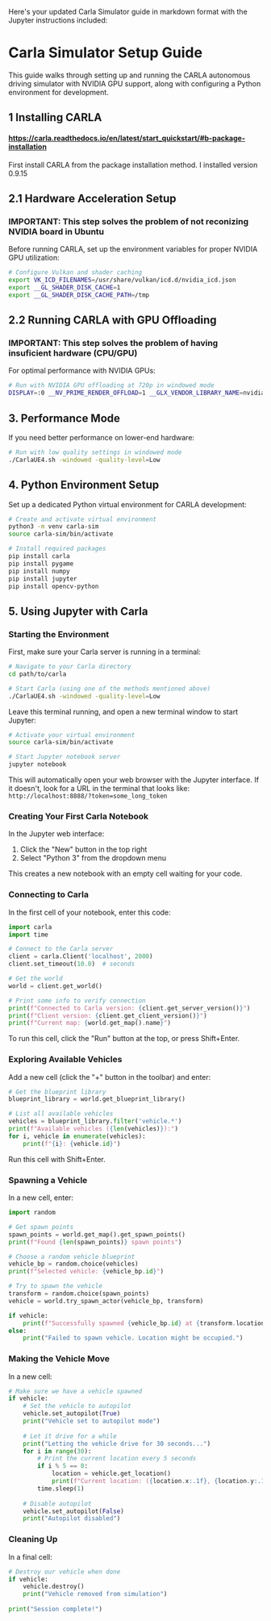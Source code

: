 Here's your updated Carla Simulator guide in markdown format with the Jupyter instructions included:

# Carla Simulator Setup Guide

This guide walks through setting up and running the CARLA autonomous driving simulator with NVIDIA GPU support, along with configuring a Python environment for development.

## 1 Installing CARLA

#### https://carla.readthedocs.io/en/latest/start_quickstart/#b-package-installation
First install CARLA from the package installation method. I installed version 0.9.15

## 2.1 Hardware Acceleration Setup
### IMPORTANT: This step solves the problem of not reconizing NVIDIA board in Ubuntu

Before running CARLA, set up the environment variables for proper NVIDIA GPU utilization:

```bash
# Configure Vulkan and shader caching
export VK_ICD_FILENAMES=/usr/share/vulkan/icd.d/nvidia_icd.json
export __GL_SHADER_DISK_CACHE=1
export __GL_SHADER_DISK_CACHE_PATH=/tmp
```

## 2.2 Running CARLA with GPU Offloading
### IMPORTANT: This step solves the problem of having insuficient hardware (CPU/GPU)
For optimal performance with NVIDIA GPUs:

```bash
# Run with NVIDIA GPU offloading at 720p in windowed mode
DISPLAY=:0 __NV_PRIME_RENDER_OFFLOAD=1 __GLX_VENDOR_LIBRARY_NAME=nvidia __GL_SYNC_TO_VBLANK=0 ./CarlaUE4.sh -ResX=1280 -ResY=720 -windowed
```

## 3. Performance Mode

If you need better performance on lower-end hardware:

```bash
# Run with low quality settings in windowed mode
./CarlaUE4.sh -windowed -quality-level=Low
```

## 4. Python Environment Setup

Set up a dedicated Python virtual environment for CARLA development:

```bash
# Create and activate virtual environment
python3 -m venv carla-sim
source carla-sim/bin/activate

# Install required packages
pip install carla
pip install pygame
pip install numpy
pip install jupyter
pip install opencv-python
```

## 5. Using Jupyter with Carla

### Starting the Environment

First, make sure your Carla server is running in a terminal:

```bash
# Navigate to your Carla directory
cd path/to/carla

# Start Carla (using one of the methods mentioned above)
./CarlaUE4.sh -windowed -quality-level=Low
```

Leave this terminal running, and open a new terminal window to start Jupyter:

```bash
# Activate your virtual environment
source carla-sim/bin/activate

# Start Jupyter notebook server
jupyter notebook
```

This will automatically open your web browser with the Jupyter interface. If it doesn't, look for a URL in the terminal that looks like: `http://localhost:8888/?token=some_long_token`

### Creating Your First Carla Notebook

In the Jupyter web interface:
1. Click the "New" button in the top right
2. Select "Python 3" from the dropdown menu

This creates a new notebook with an empty cell waiting for your code.

### Connecting to Carla

In the first cell of your notebook, enter this code:

```python
import carla
import time

# Connect to the Carla server
client = carla.Client('localhost', 2000)
client.set_timeout(10.0)  # seconds

# Get the world
world = client.get_world()

# Print some info to verify connection
print(f"Connected to Carla version: {client.get_server_version()}")
print(f"Client version: {client.get_client_version()}")
print(f"Current map: {world.get_map().name}")
```

To run this cell, click the "Run" button at the top, or press Shift+Enter.

### Exploring Available Vehicles

Add a new cell (click the "+" button in the toolbar) and enter:

```python
# Get the blueprint library
blueprint_library = world.get_blueprint_library()

# List all available vehicles
vehicles = blueprint_library.filter('vehicle.*')
print(f"Available vehicles ({len(vehicles)}):")
for i, vehicle in enumerate(vehicles):
    print(f"{i}: {vehicle.id}")
```

Run this cell with Shift+Enter.

### Spawning a Vehicle

In a new cell, enter:

```python
import random

# Get spawn points
spawn_points = world.get_map().get_spawn_points()
print(f"Found {len(spawn_points)} spawn points")

# Choose a random vehicle blueprint
vehicle_bp = random.choice(vehicles)
print(f"Selected vehicle: {vehicle_bp.id}")

# Try to spawn the vehicle
transform = random.choice(spawn_points)
vehicle = world.try_spawn_actor(vehicle_bp, transform)

if vehicle:
    print(f"Successfully spawned {vehicle_bp.id} at {transform.location}")
else:
    print("Failed to spawn vehicle. Location might be occupied.")
```

### Making the Vehicle Move

In a new cell:

```python
# Make sure we have a vehicle spawned
if vehicle:
    # Set the vehicle to autopilot
    vehicle.set_autopilot(True)
    print("Vehicle set to autopilot mode")
    
    # Let it drive for a while
    print("Letting the vehicle drive for 30 seconds...")
    for i in range(30):
        # Print the current location every 5 seconds
        if i % 5 == 0:
            location = vehicle.get_location()
            print(f"Current location: ({location.x:.1f}, {location.y:.1f}, {location.z:.1f})")
        time.sleep(1)
    
    # Disable autopilot
    vehicle.set_autopilot(False)
    print("Autopilot disabled")
```

### Cleaning Up

In a final cell:

```python
# Destroy our vehicle when done
if vehicle:
    vehicle.destroy()
    print("Vehicle removed from simulation")
    
print("Session complete!")
```
